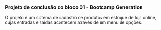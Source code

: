 <h3>Projeto de conclusão do bloco 01 - Bootcamp Generation</h3>

O projeto é um sistema de cadastro de produtos em estoque de loja online, cujas entradas e saídas acontecem através de um menu de opções. 
